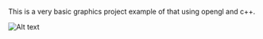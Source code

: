 This is a very basic graphics project example of that using opengl and c++.

![Alt text](http:github.com/mustafairan/robot/screenshot.bmp "screenshot")
